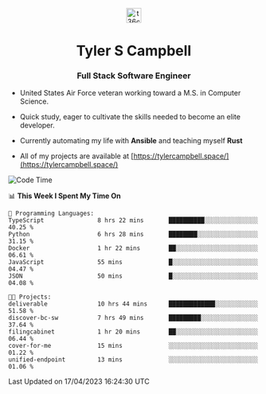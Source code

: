 <p align="center">
<a href="https://www.linkedin.com/in/t36campbell" target="blank"><img align="center" src="https://ik.imagekit.io/t36campbell/Portfolio/linkedin.png.original_m8bbGgPh6.png" alt="t36campbell" height="30" width="30" /></a>
</p>
<h1 align="center">Tyler S Campbell</h1>
<h3 align="center">Full Stack Software Engineer</h3>

* United States Air Force veteran working toward a M.S. in Computer Science.

* Quick study, eager to cultivate the skills needed to become an elite developer.

* Currently automating my life with **Ansible** and teaching myself **Rust**

* All of my projects are available at [https://tylercampbell.space/](https://tylercampbell.space/)

<!--START_SECTION:waka-->
![Code Time](http://img.shields.io/badge/Code%20Time-2%2C398%20hrs%2047%20mins-blue)

📊 **This Week I Spent My Time On** 

```text
💬 Programming Languages: 
TypeScript               8 hrs 22 mins       ██████████░░░░░░░░░░░░░░░   40.25 % 
Python                   6 hrs 28 mins       ████████░░░░░░░░░░░░░░░░░   31.15 % 
Docker                   1 hr 22 mins        ██░░░░░░░░░░░░░░░░░░░░░░░   06.61 % 
JavaScript               55 mins             █░░░░░░░░░░░░░░░░░░░░░░░░   04.47 % 
JSON                     50 mins             █░░░░░░░░░░░░░░░░░░░░░░░░   04.08 % 

🐱‍💻 Projects: 
deliverable              10 hrs 44 mins      █████████████░░░░░░░░░░░░   51.58 % 
discover-bc-sw           7 hrs 49 mins       █████████░░░░░░░░░░░░░░░░   37.64 % 
filingcabinet            1 hr 20 mins        ██░░░░░░░░░░░░░░░░░░░░░░░   06.44 % 
cover-for-me             15 mins             ░░░░░░░░░░░░░░░░░░░░░░░░░   01.22 % 
unified-endpoint         13 mins             ░░░░░░░░░░░░░░░░░░░░░░░░░   01.06 % 
```


 Last Updated on 17/04/2023 16:24:30 UTC
<!--END_SECTION:waka-->

